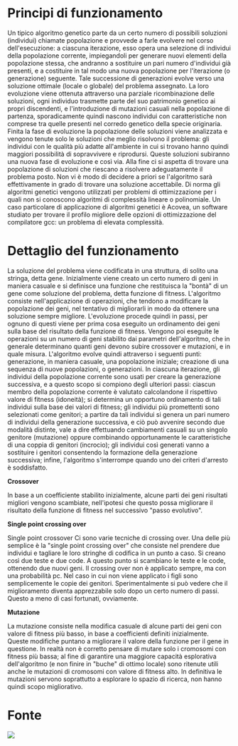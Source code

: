 # Principi di funzionamento #

Un tipico algoritmo genetico parte da un certo numero di possibili soluzioni (individui) chiamate popolazione e provvede a farle evolvere nel corso dell'esecuzione: a ciascuna iterazione, esso opera una selezione di individui della popolazione corrente, impiegandoli per generare nuovi elementi della popolazione stessa, che andranno a sostituire un pari numero d'individui già presenti, e a costituire in tal modo una nuova popolazione per l'iterazione (o generazione) seguente. Tale successione di generazioni evolve verso una soluzione ottimale (locale o globale) del problema assegnato.
La loro evoluzione viene ottenuta attraverso una parziale ricombinazione delle soluzioni, ogni individuo trasmette parte del suo patrimonio genetico ai propri discendenti, e l'introduzione di mutazioni casuali nella popolazione di partenza, sporadicamente quindi nascono individui con caratteristiche non comprese tra quelle presenti nel corredo genetico della specie originaria.
Finita la fase di evoluzione la popolazione delle soluzioni viene analizzata e vengono tenute solo le soluzioni che meglio risolvono il problema: gli individui con le qualità più adatte all'ambiente in cui si trovano hanno quindi maggiori possibilità di sopravvivere e riprodursi. Queste soluzioni subiranno una nuova fase di evoluzione e così via.
Alla fine ci si aspetta di trovare una popolazione di soluzioni che riescano a risolvere adeguatamente il problema posto. Non vi è modo di decidere a priori se l'algoritmo sarà effettivamente in grado di trovare una soluzione accettabile. Di norma gli algoritmi genetici vengono utilizzati per problemi di ottimizzazione per i quali non si conoscono algoritmi di complessità lineare o polinomiale.
Un caso particolare di applicazione di algoritmi genetici è Acovea, un software studiato per trovare il profilo migliore delle opzioni di ottimizzazione del compilatore gcc: un problema di elevata complessità.


# Dettaglio del funzionamento #

La soluzione del problema viene codificata in una struttura, di solito una stringa, detta gene.
Inizialmente viene creato un certo numero di geni in maniera casuale e si definisce una funzione che restituisca la "bontà" di un gene come soluzione del problema, detta funzione di fitness.
L'algoritmo consiste nell'applicazione di operazioni, che tendono a modificare la popolazione dei geni, nel tentativo di migliorarli in modo da ottenere una soluzione sempre migliore.
L'evoluzione procede quindi in passi, per ognuno di questi viene per prima cosa eseguito un ordinamento dei geni sulla base del risultato della funzione di fitness. Vengono poi eseguite le operazioni su un numero di geni stabilito dai parametri dell'algoritmo, che in generale determinano quanti geni devono subire crossover e mutazioni, e in quale misura.
L'algoritmo evolve quindi attraverso i seguenti punti:
generazione, in maniera casuale, una popolazione iniziale;
creazione di una sequenza di nuove popolazioni, o generazioni. In ciascuna iterazione, gli individui della popolazione corrente sono usati per creare la generazione successiva, e a questo scopo si compiono degli ulteriori passi:
ciascun membro della popolazione corrente è valutato calcolandone il rispettivo valore di fitness (idoneità);
si determina un opportuno ordinamento di tali individui sulla base dei valori di fitness;
gli individui più promettenti sono selezionati come genitori;
a partire da tali individui si genera un pari numero di individui della generazione successiva, e ciò può avvenire secondo due modalità distinte, vale a dire effettuando cambiamenti casuali su un singolo genitore (mutazione) oppure combinando opportunamente le caratteristiche di una coppia di genitori (incrocio);
gli individui così generati vanno a sostituire i genitori consentendo la formazione della generazione successiva;
infine, l'algoritmo s'interrompe quando uno dei criteri d'arresto è soddisfatto.

**Crossover**

In base a un coefficiente stabilito inizialmente, alcune parti dei geni risultati migliori vengono scambiate, nell'ipotesi che questo possa migliorare il risultato della funzione di fitness nel successivo "passo evolutivo".

**Single point crossing over**

Single point crossover
Ci sono varie tecniche di crossing over. Una delle più semplice è la "single point crossing over" che consiste nel prendere due individui e tagliare le loro stringhe di codifica in un punto a caso. Si creano così due teste e due code. A questo punto si scambiano le teste e le code, ottenendo due nuovi geni. Il crossing over non è applicato sempre, ma con una probabilità pc. Nel caso in cui non viene applicato i figli sono semplicemente le copie dei genitori.
Sperimentalmente si può vedere che il miglioramento diventa apprezzabile solo dopo un certo numero di passi. Questo a meno di casi fortunati, ovviamente.

**Mutazione**

La mutazione consiste nella modifica casuale di alcune parti dei geni con valore di fitness più basso, in base a coefficienti definiti inizialmente. Queste modifiche puntano a migliorare il valore della funzione per il gene in questione.
In realtà non è corretto pensare di mutare solo i cromosomi con fitness più bassa; al fine di garantire una maggiore capacità esplorativa dell'algoritmo (e non finire in "buche" di ottimo locale) sono ritenute utili anche le mutazioni di cromosomi con valore di fitness alto. In definitiva le mutazioni servono soprattutto a esplorare lo spazio di ricerca, non hanno quindi scopo migliorativo.

# Fonte #

[![](http://upload.wikimedia.org/wikipedia/commons/c/c5/Wikipedia-logo-v2-it.png)](http://it.wikipedia.org/wiki/Algoritmo_genetico)